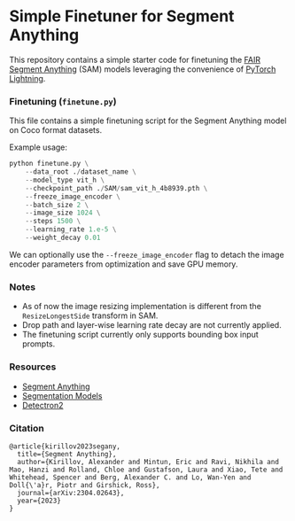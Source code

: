 # Simple Finetuner for Segment Anything

This repository contains a simple starter code for finetuning the [FAIR Segment Anything](https://github.com/facebookresearch/segment-anything) (SAM) models leveraging the convenience of [PyTorch Lightning](https://lightning.ai/docs/pytorch/stable/).

### Finetuning (`finetune.py`)

This file contains a simple finetuning script for the Segment Anything model on Coco format datasets.

Example usage:

```python
python finetune.py \
    --data_root ./dataset_name \
    --model_type vit_h \
    --checkpoint_path ./SAM/sam_vit_h_4b8939.pth \
    --freeze_image_encoder \
    --batch_size 2 \
    --image_size 1024 \
    --steps 1500 \
    --learning_rate 1.e-5 \
    --weight_decay 0.01
```

We can optionally use the `--freeze_image_encoder` flag to detach the image encoder parameters from optimization and save GPU memory.

### Notes
- As of now the image resizing implementation is different from the `ResizeLongestSide` transform in SAM.
- Drop path and layer-wise learning rate decay are not currently applied.
- The finetuning script currently only supports bounding box input prompts.

### Resources
- [Segment Anything](https://github.com/facebookresearch/segment-anything)
- [Segmentation Models](https://github.com/qubvel/segmentation_models.pytorch)
- [Detectron2](https://github.com/facebookresearch/detectron2)

### Citation

```
@article{kirillov2023segany,
  title={Segment Anything},
  author={Kirillov, Alexander and Mintun, Eric and Ravi, Nikhila and Mao, Hanzi and Rolland, Chloe and Gustafson, Laura and Xiao, Tete and Whitehead, Spencer and Berg, Alexander C. and Lo, Wan-Yen and Doll{\'a}r, Piotr and Girshick, Ross},
  journal={arXiv:2304.02643},
  year={2023}
}
```
